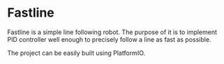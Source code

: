 Fastline
========
Fastline is a simple line following robot. The purpose of it is to implement PID controller well enough to precisely follow a line as fast as possible. 

The project can be easily built using PlatformIO.
